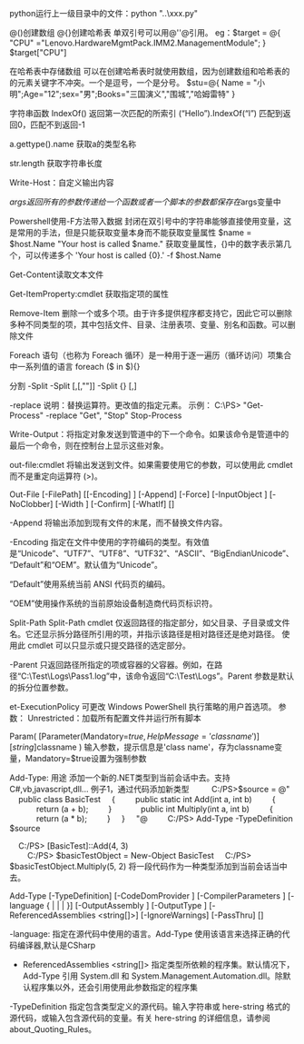 python运行上一级目录中的文件：python "..\xxx.py"

@()创建数组
@{}创建哈希表
单双引号可以用@''@引用。
eg：$target = @{
"CPU"             ="Lenovo.HardwareMgmtPack.IMM2.ManagementModule";
}
$target["CPU"]

在哈希表中存储数组
可以在创建哈希表时就使用数组，因为创建数组和哈希表的的元素关键字不冲突。一个是逗号，一个是分号。
$stu=@{ Name = "小明";Age="12";sex="男";Books="三国演义","围城","哈姆雷特" }

字符串函数
IndexOf()	返回第一次匹配的所索引	(“Hello”).IndexOf(“l”)
匹配到返回0，匹配不到返回-1

a.gettype().name
获取a的类型名称

str.length
获取字符串长度

Write-Host：自定义输出内容

$args返回所有的参数
传递给一个函数或者一个脚本的参数都保存在$args变量中

Powershell使用-F方法带入数据
封闭在双引号中的字符串能够直接使用变量，这是常用的手法，但是只能获取变量本身而不能获取变量属性
$name = $host.Name
"Your host is called $name."
获取变量属性，{}中的数字表示第几个，可以传递多个
'Your host is called {0}.' -f $host.Name

Get-Content读取文本文件

Get-ItemProperty:cmdlet 获取指定项的属性

Remove-Item 删除一个或多个项。由于许多提供程序都支持它，因此它可以删除多种不同类型的项，其中包括文件、目录、注册表项、变量、别名和函数。可以删除文件

Foreach 语句（也称为 Foreach 循环）是一种用于逐一遍历（循环访问）项集合中一系列值的语言
foreach ($<item> in $<collection>){<statement list>}

分割
-Split <String>
<String> -Split <Delimiter>[,<Max-substrings>[,"<Options>"]]
<String> -Split {<ScriptBlock>} [,<Max-substrings>]

-replace
    说明：替换运算符。更改值的指定元素。
    示例：
        C:\PS> "Get-Process" -replace "Get", "Stop"
        Stop-Process

Write-Output：将指定对象发送到管道中的下一个命令。如果该命令是管道中的最后一个命令，则在控制台上显示这些对象。

out-file:cmdlet 将输出发送到文件。如果需要使用它的参数，可以使用此 cmdlet 而不是重定向运算符 (>)。

Out-File [-FilePath] <string> [[-Encoding] <string>] [-Append] [-Force] [-InputObject <psobject>] [-NoClobber] [-Width <int>] [-Confirm] [-WhatIf] [<CommonParameters>]

-Append 
将输出添加到现有文件的末尾，而不替换文件内容。

-Encoding <string>
指定在文件中使用的字符编码的类型。有效值是“Unicode”、“UTF7”、“UTF8”、“UTF32”、“ASCII”、“BigEndianUnicode”、“Default”和“OEM”。默认值为“Unicode”。

“Default”使用系统当前 ANSI 代码页的编码。

“OEM”使用操作系统的当前原始设备制造商代码页标识符。


Split-Path Split-Path cmdlet 仅返回路径的指定部分，如父目录、子目录或文件名。它还显示拆分路径所引用的项，并指示该路径是相对路径还是绝对路径。
使用此 cmdlet 可以只显示或只提交路径的选定部分。

-Parent 
只返回路径所指定的项或容器的父容器。例如，在路径“C:\Test\Logs\Pass1.log”中，该命令返回“C:\Test\Logs”。Parent 参数是默认的拆分位置参数。

et-ExecutionPolicy 可更改 Windows PowerShell 执行策略的用户首选项。
参数：
Unrestricted：加载所有配置文件并运行所有脚本


Param(
  [Parameter(Mandatory=$true,HelpMessage='class name')][string]$classname
)
输入参数，提示信息是'class name'，存为classname变量，Mandatory=$true设置为强制参数

 Add-Type:
 用途
    添加一个新的.NET类型到当前会话中去。支持C#,vb,javascript,dll...
 例子1，通过代码添加新类型
         C:/PS>$source = @"
    public class BasicTest
    {
        public static int Add(int a, int b)
        {
            return (a + b);
        }
    
        public int Multiply(int a, int b)
        {
            return (a * b);
        }
    }
    "@
    
    C:/PS> Add-Type -TypeDefinition $source

    C:/PS> [BasicTest]::Add(4, 3)  
    
    C:/PS> $basicTestObject = New-Object BasicTest 
    C:/PS> $basicTestObject.Multiply(5, 2)
将一段代码作为一种类型添加到当前会话当中去。

Add-Type [-TypeDefinition] <string> [-CodeDomProvider <CodeDomProvider>] [-CompilerParameters <CompilerParameters>] [-language {<CSharp> | <CSharpVersion3> | <VisualBasic> | <JScript>}] [-OutputAssembly <string>] [-OutputType <OutputAssemblyType>] [-ReferencedAssemblies <string[]>] [-IgnoreWarnings] [-PassThru] [<CommonParameters>]

-language: 指定在源代码中使用的语言。Add-Type 使用该语言来选择正确的代码编译器,默认是CSharp

- ReferencedAssemblies <string[]>
指定类型所依赖的程序集。默认情况下，Add-Type 引用 System.dll 和 System.Management.Automation.dll。除默认程序集以外，还会引用使用此参数指定的程序集

-TypeDefinition <string>
指定包含类型定义的源代码。输入字符串或 here-string 格式的源代码，或输入包含源代码的变量。有关 here-string 的详细信息，请参阅 about_Quoting_Rules。

